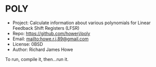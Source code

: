 # POLY

* Project: Calculate information about various polynomials for Linear Feedback Shift Registers (LFSR)
* Repo: <https://github.com/howerj/poly>
* Email: <mailto:howe.r.j.89@gmail.com>
* License: 0BSD
* Author: Richard James Howe

To run, compile it, then...run it.
